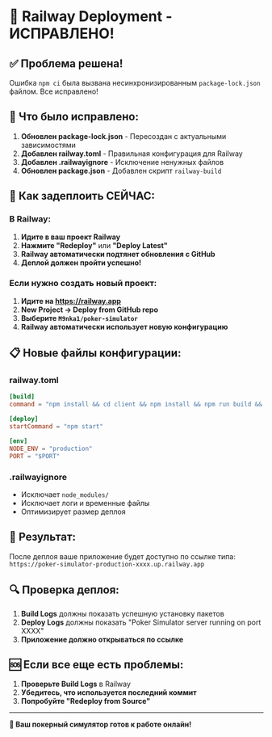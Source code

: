 # 🚀 Railway Deployment - ИСПРАВЛЕНО!

## ✅ Проблема решена!

Ошибка `npm ci` была вызвана несинхронизированным `package-lock.json` файлом. Все исправлено!

## 🔧 Что было исправлено:

1. **Обновлен package-lock.json** - Пересоздан с актуальными зависимостями
2. **Добавлен railway.toml** - Правильная конфигурация для Railway
3. **Добавлен .railwayignore** - Исключение ненужных файлов
4. **Обновлен package.json** - Добавлен скрипт `railway-build`

## 🎯 Как задеплоить СЕЙЧАС:

### В Railway:
1. **Идите в ваш проект Railway**
2. **Нажмите "Redeploy"** или **"Deploy Latest"**
3. **Railway автоматически подтянет обновления с GitHub**
4. **Деплой должен пройти успешно!**

### Если нужно создать новый проект:
1. **Идите на https://railway.app**
2. **New Project → Deploy from GitHub repo**
3. **Выберите `M9nka1/poker-simulator`**
4. **Railway автоматически использует новую конфигурацию**

## 📋 Новые файлы конфигурации:

### railway.toml
```toml
[build]
command = "npm install && cd client && npm install && npm run build && cd .."

[deploy]
startCommand = "npm start"

[env]
NODE_ENV = "production"
PORT = "$PORT"
```

### .railwayignore
- Исключает `node_modules/`
- Исключает логи и временные файлы
- Оптимизирует размер деплоя

## 🎉 Результат:

После деплоя ваше приложение будет доступно по ссылке типа:
`https://poker-simulator-production-xxxx.up.railway.app`

## 🔍 Проверка деплоя:

1. **Build Logs** должны показать успешную установку пакетов
2. **Deploy Logs** должны показать "Poker Simulator server running on port XXXX"
3. **Приложение должно открываться по ссылке**

## 🆘 Если все еще есть проблемы:

1. **Проверьте Build Logs** в Railway
2. **Убедитесь, что используется последний коммит**
3. **Попробуйте "Redeploy from Source"**

---

**🎯 Ваш покерный симулятор готов к работе онлайн!** 